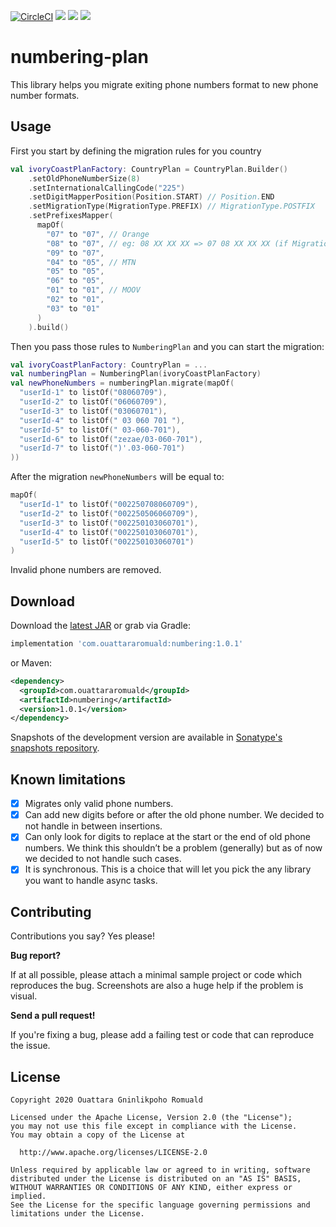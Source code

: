 [![CircleCI](https://circleci.com/gh/ouattararomuald/numbering-plan/tree/master.svg?style=shield)](https://circleci.com/gh/ouattararomuald/numbering-plan/tree/master)
[![](https://img.shields.io/badge/code--style-square-green.svg)](https://github.com/square/java-code-styles)
[![](https://img.shields.io/maven-central/v/com.ouattararomuald/numbering.svg)](https://search.maven.org/search?q=g:com.ouattararomuald%20a:numbering)
[![](https://img.shields.io/nexus/s/https/oss.sonatype.org/com.ouattararomuald/numbering.svg)](https://oss.sonatype.org/content/repositories/snapshots/)

# numbering-plan

This library helps you migrate exiting phone numbers format to new phone number formats.

## Usage

First you start by defining the migration rules for you country

```kotlin
val ivoryCoastPlanFactory: CountryPlan = CountryPlan.Builder()
    .setOldPhoneNumberSize(8)
    .setInternationalCallingCode("225")
    .setDigitMapperPosition(Position.START) // Position.END
    .setMigrationType(MigrationType.PREFIX) // MigrationType.POSTFIX
    .setPrefixesMapper(
      mapOf(
        "07" to "07", // Orange
        "08" to "07", // eg: 08 XX XX XX => 07 08 XX XX XX (if MigrationType.prefix is used) => 08 XX XX XX 07 (if MigrationType.postfix is used)
        "09" to "07",
        "04" to "05", // MTN
        "05" to "05",
        "06" to "05",
        "01" to "01", // MOOV
        "02" to "01",
        "03" to "01"
      )
    ).build()
```

Then you pass those rules to `NumberingPlan` and you can start the migration:

```kotlin
val ivoryCoastPlanFactory: CountryPlan = ...
val numberingPlan = NumberingPlan(ivoryCoastPlanFactory)
val newPhoneNumbers = numberingPlan.migrate(mapOf(
  "userId-1" to listOf("08060709"),
  "userId-2" to listOf("06060709"),
  "userId-3" to listOf("03060701"),
  "userId-4" to listOf(" 03 060 701 "),
  "userId-5" to listOf(" 03-060-701"),
  "userId-6" to listOf("zezae/03-060-701"),
  "userId-7" to listOf(")'.03-060-701")
))
```

After the migration `newPhoneNumbers` will be equal to:

```kotlin
mapOf(
  "userId-1" to listOf("002250708060709"),
  "userId-2" to listOf("002250506060709"),
  "userId-3" to listOf("002250103060701"),
  "userId-4" to listOf("002250103060701"),
  "userId-5" to listOf("002250103060701")
)
```

Invalid phone numbers are removed.

## Download

Download the [latest JAR](https://search.maven.org/search?q=g:com.ouattararomuald%20AND%20a:numbering) or grab via Gradle:

```groovy
implementation 'com.ouattararomuald:numbering:1.0.1'
```

or Maven:

```xml
<dependency>
  <groupId>com.ouattararomuald</groupId>
  <artifactId>numbering</artifactId>
  <version>1.0.1</version>
</dependency>
```

Snapshots of the development version are available in [Sonatype's snapshots repository](https://oss.sonatype.org/content/repositories/snapshots/).

## Known limitations

- [x] Migrates only valid phone numbers.
- [x] Can add new digits before or after the old phone number. We decided to not handle in between insertions.
- [x] Can only look for digits to replace at the start or the end of old phone numbers. We think this shouldn’t be a problem (generally) but as of now we decided to not handle such cases.
- [x] It is synchronous. This is a choice that will let you pick the any library you want to handle async tasks.

## Contributing

Contributions you say? Yes please!

**Bug report?**

If at all possible, please attach a minimal sample project or code which reproduces the bug.
Screenshots are also a huge help if the problem is visual.

**Send a pull request!**

If you're fixing a bug, please add a failing test or code that can reproduce the issue.

## License

```
Copyright 2020 Ouattara Gninlikpoho Romuald

Licensed under the Apache License, Version 2.0 (the "License");
you may not use this file except in compliance with the License.
You may obtain a copy of the License at

  http://www.apache.org/licenses/LICENSE-2.0

Unless required by applicable law or agreed to in writing, software
distributed under the License is distributed on an "AS IS" BASIS,
WITHOUT WARRANTIES OR CONDITIONS OF ANY KIND, either express or implied.
See the License for the specific language governing permissions and
limitations under the License.
```
